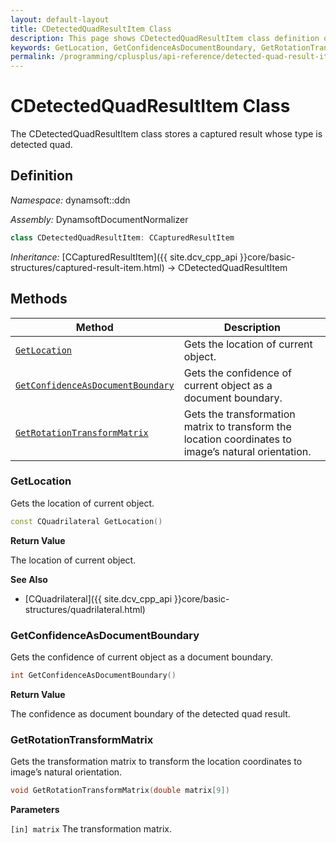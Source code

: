 ```yaml
---
layout: default-layout
title: CDetectedQuadResultItem Class
description: This page shows CDetectedQuadResultItem class definition of Dynamsoft Document Normalizer SDK C++ Edition.
keywords: GetLocation, GetConfidenceAsDocumentBoundary, GetRotationTransformMatrix, CDetectedQuadResultItem, api reference
permalink: /programming/cplusplus/api-reference/detected-quad-result-item.html
---
```


# CDetectedQuadResultItem Class

The CDetectedQuadResultItem class stores a captured result whose type is detected quad.

## Definition

*Namespace:* dynamsoft::ddn

*Assembly:* DynamsoftDocumentNormalizer

```cpp
class CDetectedQuadResultItem: CCapturedResultItem
```

*Inheritance:* [CCapturedResultItem]({{ site.dcv_cpp_api }}core/basic-structures/captured-result-item.html) -> CDetectedQuadResultItem

## Methods

| Method | Description |
|--------|-------------|
| [`GetLocation`](#getlocation) | Gets the location of current object. |
| [`GetConfidenceAsDocumentBoundary`](#getconfidenceasdocumentboundary) | Gets the confidence of current object as a document boundary. |
| [`GetRotationTransformMatrix`](#getrotationtransformmatrix) | Gets the transformation matrix to transform the location coordinates to image’s natural orientation. |

### GetLocation

Gets the location of current object.

```cpp
const CQuadrilateral GetLocation() 
```

**Return Value**

The location of current object.

**See Also**

* [CQuadrilateral]({{ site.dcv_cpp_api }}core/basic-structures/quadrilateral.html)

### GetConfidenceAsDocumentBoundary

Gets the confidence of current object as a document boundary.

```cpp
int GetConfidenceAsDocumentBoundary() 
```

**Return Value**

The confidence as document boundary of the detected quad result.

### GetRotationTransformMatrix

Gets the transformation matrix to transform the location coordinates to image’s natural orientation.

```cpp
void GetRotationTransformMatrix(double matrix[9]) 
```

**Parameters**

`[in] matrix` The transformation matrix.

